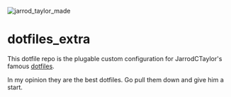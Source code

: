 ![jarrod_taylor_made](https://cloud.githubusercontent.com/assets/4416952/4179463/baa22c1a-36c7-11e4-8d8b-b0d1cee0caa6.png)

# dotfiles_extra

This dotfile repo is the plugable custom configuration for JarrodCTaylor's famous [dotfiles](https://github.com/JarrodCTaylor/dotfiles).

In my opinion they are the best dotfiles.  Go pull them down and give him a start.
